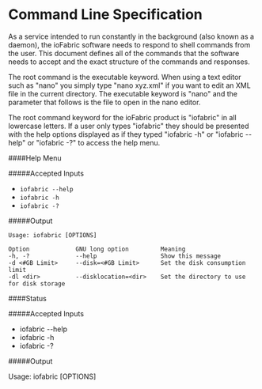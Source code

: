 # Command Line Specification

As a service intended to run constantly in the background (also known as a daemon), the ioFabric software needs to respond to shell commands from the user. This document defines all of the commands that the software needs to accept and the exact structure of the commands and responses.

The root command is the executable keyword. When using a text editor such as "nano" you simply type "nano xyz.xml" if you want to edit an XML file in the current directory. The executable keyword is "nano" and the parameter that follows is the file to open in the nano editor.

The root command keyword for the ioFabric product is "iofabric" in all lowercase letters. If a user only types "iofabric" they should be presented with the help options displayed as if they typed "iofabric -h" or "iofabric --help" or "iofabric -?" to access the help menu.

####Help Menu

#####Accepted Inputs

* `iofabric --help`
* `iofabric -h`
* `iofabric -?`

#####Output

`Usage: iofabric [OPTIONS]`

`Option				GNU long option			Meaning`  
`-h, -?				--help					Show this message`  
`-d	<#GB Limit>		--disk=<#GB Limit>		Set the disk consumption limit`  
`-dl <dir>			--disklocation=<dir>	Set the directory to use for disk storage`


####Status

#####Accepted Inputs

* iofabric --help
* iofabric -h
* iofabric -?

#####Output

Usage: iofabric [OPTIONS]